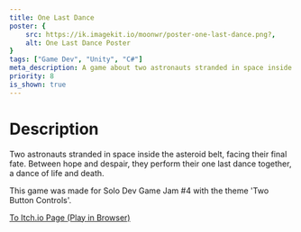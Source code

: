 ```yaml
---
title: One Last Dance
poster: {
    src: https://ik.imagekit.io/moonwr/poster-one-last-dance.png?,
    alt: One Last Dance Poster
}
tags: ["Game Dev", "Unity", "C#"]
meta_description: A game about two astronauts stranded in space inside the asteroid belt, facing their final fate. For Solo Dev Game Jam \#4. Addin Munawwar (Cadevue).
priority: 8
is_shown: true
---
```

# Description
Two astronauts stranded in space inside the asteroid belt, facing their final fate. Between hope and despair, they perform their one last dance together, a dance of life and death.

This game was made for Solo Dev Game Jam #4 with the theme 'Two Button Controls'.

<a href="https://moonawar.itch.io/one-last-dance" target="_blank" rel="noopener noreferrer">To Itch.io Page (Play in Browser)</a><br><br>